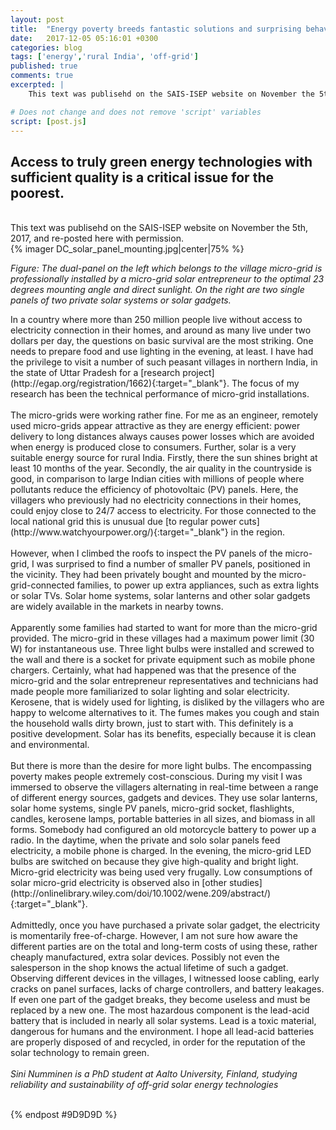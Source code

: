 ```yaml
---
layout: post
title:  "Energy poverty breeds fantastic solutions and surprising behaviours"
date:   2017-12-05 05:16:01 +0300 
categories: blog
tags: ['energy','rural India', 'off-grid']
published: true
comments: true 
excerpted: |
    This text was publisehd on the SAIS-ISEP website on November the 5th, 2017, and...

# Does not change and does not remove 'script' variables
script: [post.js]
---
```

<h2>Access to truly green energy technologies with sufficient quality is a critical issue for the poorest.</h2>
<br>
This text was publisehd on the SAIS-ISEP website on November the 5th, 2017, and re-posted here with permission.
<br>
{% imager DC_solar_panel_mounting.jpg|center|75% %}
<div style="clear:both;"></div>

<i>Figure: The dual-panel on the left which belongs to the village micro-grid is professionally installed by a micro-grid solar entrepreneur to the optimal 23 degrees mounting angle and direct sunlight. On the right are two single panels of two private solar systems or solar gadgets.</i>
<br>

<div style="clear:both;">
In a country where more than 250 million people live without access to electricity connection in their homes, and around as many live under two dollars per day, the questions on basic survival are the most striking. One needs to prepare food and use lighting in the evening, at least. I have had the privilege to visit a number of such peasant villages in northern India, in the state of Uttar Pradesh for a [research project](http://egap.org/registration/1662){:target="_blank"}. The focus of my research has been the technical performance of micro-grid installations.
</div>
<br>
<div style="clear:both;">
The micro-grids were working rather fine. For me as an engineer, remotely used micro-grids appear attractive as they are energy efficient: power delivery to long distances always causes power losses which are avoided when energy is produced close to consumers. Further, solar is a very suitable energy source for rural India. Firstly, there the sun shines bright at least 10 months of the year. Secondly, the air quality in the countryside is good, in comparison to large Indian cities with millions of people where pollutants reduce the efficiency of photovoltaic (PV) panels. Here, the villagers who previously had no electricity connections in their homes, could enjoy close to 24/7 access to electricity. For those connected to the local national grid this is unusual due [to regular power cuts](http://www.watchyourpower.org/){:target="_blank"} in the region.
</div>
<br>
<div style="clear:both;">
However, when I climbed the roofs to inspect the PV panels of the micro-grid, I was surprised to find a number of smaller PV panels, positioned in the vicinity. They had been privately bought and mounted by the micro-grid-connected families, to power up extra appliances, such as extra lights or solar TVs. Solar home systems, solar lanterns and other solar gadgets are widely available in the markets in nearby towns.
</div>
<br>
<div style="clear:both;">
Apparently some families had started to want for more than the micro-grid provided. The micro-grid in these villages had a maximum power limit (30 W) for instantaneous use. Three light bulbs were installed and screwed to the wall and there is a socket for private equipment such as mobile phone chargers. Certainly, what had happened was that the presence of the micro-grid and the solar entrepreneur representatives and technicians had made people more familiarized to solar lighting and solar electricity. Kerosene, that is widely used for lighting, is disliked by the villagers who are happy to welcome alternatives to it. The fumes makes you cough and stain the household walls dirty brown, just to start with. This definitely is a positive development. Solar has its benefits, especially because it is clean and environmental.
</div>
<br>
<div style="clear:both;">
But there is more than the desire for more light bulbs. The encompassing poverty makes people extremely cost-conscious. During my visit I was immersed to observe the villagers alternating in real-time between a range of different energy sources, gadgets and devices. They use solar lanterns, solar home systems, single PV panels, micro-grid socket, flashlights, candles, kerosene lamps, portable batteries in all sizes, and biomass in all forms. Somebody had configured an old motorcycle battery to power up a radio. In the daytime, when the private and solo solar panels feed electricity, a mobile phone is charged. In the evening, the micro-grid LED bulbs are switched on because they give high-quality and bright light. Micro-grid electricity was being used very frugally. Low consumptions of solar micro-grid electricity is observed also in [other studies](http://onlinelibrary.wiley.com/doi/10.1002/wene.209/abstract/){:target="_blank"}.
</div>
<br>
<div style="clear:both;">
Admittedly, once you have purchased a private solar gadget, the electricity is momentarily free-of-charge. However, I am not sure how aware the different parties are on the total and long-term costs of using these, rather cheaply manufactured, extra solar devices. Possibly not even the salesperson in the shop knows the actual lifetime of such a gadget. Observing different devices in the villages, I witnessed loose cabling, early cracks on panel surfaces, lacks of charge controllers, and battery leakages.  If even one part of the gadget breaks, they become useless and must be replaced by a new one. The most hazardous component is the lead-acid battery that is included in nearly all solar systems. Lead is a toxic material, dangerous for humans and the environment. I hope all lead-acid batteries are properly disposed of and recycled, in order for the reputation of the solar technology to remain green.
</div>
<br>
<div style="clear:both;">
<i>Sini Numminen is a PhD student at Aalto University, Finland, studying reliability and sustainability of off-grid solar energy technologies</i>
</div>
<br>


{% endpost #9D9D9D %}



